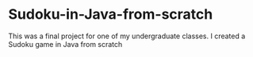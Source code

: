 # Sudoku-in-Java-from-scratch
This was a final project for one of my undergraduate classes. I created a Sudoku game in Java from scratch
